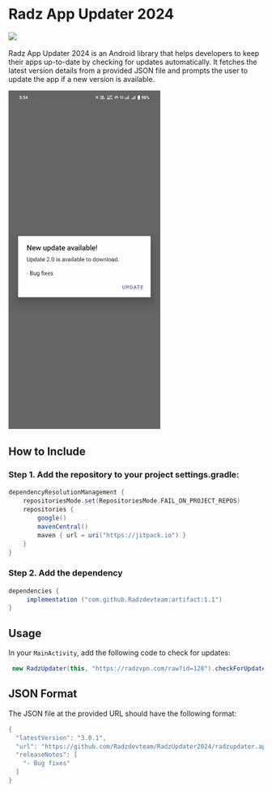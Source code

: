 # Radz App Updater 2024

[![](https://jitpack.io/v/Radzdevteam/artifact.svg)](https://jitpack.io/#Radzdevteam/artifact)

Radz App Updater 2024 is an Android library that helps developers to keep their apps up-to-date by checking for updates automatically. It fetches the latest version details from a provided JSON file and prompts the user to update the app if a new version is available.

<img src="image_2024-05-05_175926415.png" alt="Screenshot of feature" title="Feature Screenshot" width="300"/>


## How to Include

### Step 1. Add the repository to your project settings.gradle:

```groovy
dependencyResolutionManagement {
    repositoriesMode.set(RepositoriesMode.FAIL_ON_PROJECT_REPOS)
    repositories {
        google()
        mavenCentral()
        maven { url = uri("https://jitpack.io") }
    }
}
   ```

### Step 2. Add the dependency
```groovy
dependencies {
     implementation ("com.github.Radzdevteam:artifact:1.1")
}
   ```

## Usage

In your `MainActivity`, add the following code to check for updates:
```groovy
 new RadzUpdater(this, "https://radzvpn.com/raw?id=128").checkForUpdates();
   ```

## JSON Format

The JSON file at the provided URL should have the following format:
```groovy
{
  "latestVersion": "3.0.1",
  "url": "https://github.com/Radzdevteam/RadzUpdater2024/radzupdater.apk",
  "releaseNotes": [
    "- Bug fixes"
  ]
}
   ```


